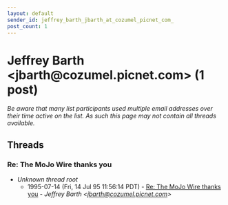```yaml
---
layout: default
sender_id: jeffrey_barth_jbarth_at_cozumel_picnet_com_
post_count: 1
---
```


# Jeffrey Barth <jbarth<span>@</span>cozumel.picnet.com> (1 post)

_Be aware that many list participants used multiple email addresses over their time active on the list. As such this page may not contain all threads available._

## Threads

### Re: The MoJo Wire thanks you
+ _Unknown thread root_
  + 1995-07-14 (Fri, 14 Jul 95 11:56:14 PDT) - [Re: The MoJo Wire thanks you](/archive/1995/07/6e6005eb530b0d33fc39517104682511866c6ba61a27b0459a827fb44db4fe48) - _Jeffrey Barth \<jbarth@cozumel.picnet.com\>_


